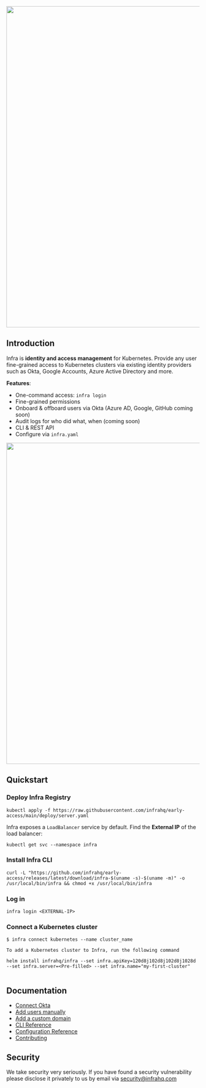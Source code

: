 <p align="center">
  <img src="./docs/images/header.svg" width="838" />
</p>

## Introduction
Infra is **identity and access management** for Kubernetes. Provide any user fine-grained access to Kubernetes clusters via existing identity providers such as Okta, Google Accounts, Azure Active Directory and more.

**Features**:
* One-command access: `infra login`
* Fine-grained permissions
* Onboard & offboard users via Okta (Azure AD, Google, GitHub coming soon)
* Audit logs for who did what, when (coming soon)
* CLI & REST API
* Configure via `infra.yaml`

<p align="center">
  <img width="838" src="./docs/images/arch.svg" />
</p>

## Quickstart

### Deploy Infra Registry

```
kubectl apply -f https://raw.githubusercontent.com/infrahq/early-access/main/deploy/server.yaml
```

Infra exposes a `LoadBalancer` service by default. Find the **External IP** of the load balancer:

```
kubectl get svc --namespace infra
```

### Install Infra CLI

```
curl -L "https://github.com/infrahq/early-access/releases/latest/download/infra-$(uname -s)-$(uname -m)" -o /usr/local/bin/infra && chmod +x /usr/local/bin/infra
```

### Log in

```
infra login <EXTERNAL-IP>
```

### Connect a Kubernetes cluster

```
$ infra connect kubernetes --name cluster_name 

To add a Kubernetes cluster to Infra, run the following command 

helm install infrahq/infra --set infra.apiKey=120d8j102d8j102d8j1028d --set infra.server=<Pre-filled> --set infra.name="my-first-cluster" 
 
```


## Documentation
* [Connect Okta](./docs/okta.md)
* [Add users manually](./docs/users.md)
* [Add a custom domain](./docs/domain.md)
* [CLI Reference](./docs/cli.md)
* [Configuration Reference](./docs/configuration.md)
* [Contributing](./docs/contributing.md)

## Security
We take security very seriously. If you have found a security vulnerability please disclose it privately to us by email via [security@infrahq.com](mailto:security@infrahq.com)
